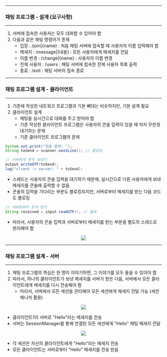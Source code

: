 -----
### 채팅 프로그램 - 설계 (요구사항)
-----
1. 서버에 접속한 사용자는 모두 대화할 수 있어야 함
2. 다음과 같은 채팅 명령어가 존재
   - 입장 : /join|{name} : 처음 채팅 서버에 접속할 때 사용자의 이름 입력해야 함
   - 메세지 : /message|{내용} : 모든 사용자에게 메세지를 전달
   - 이름 변경 : /change|{name} : 사용자의 이름 변경
   - 전체 사용자 : /users : 채팅 서버에 접속한 전체 사용자 목록 출력
   - 종료 : /exit : 채팅 서버의 접속 종료

-----
### 채팅 프로그램 설계 - 클라이언트
-----
1. 기존에 작성한 네트워크 프로그램과 기본 뼈대는 비슷하지만, 기본 설계 필요
2. 클라이언트 설계
   - 채팅을 실시간으로 대화를 주고 받아야 함
   - 기존 작성한 클라이언트 프로그램은 사용자의 콘솔 입력이 있을 때 까지 무한정 대기하는 문제
   - 기존 클라이언트 프로그램의 문제
```java
System.out.print("전송 문자: ");
String toSend = scanner.nextLine(); // 블로킹

// 서버에게 문자 보내기
output.writeUTF(toSend);
log("client -> server: " + toSend);
```
  - 스레드는 사용자의 콘솔 입력을 대기하기 때문에, 실시간으로 다른 사용자에게 보낸 메세지를 콘솔에 출력할 수 없음
  - 콘솔의 입력을 기다리는 부분도 블로킹되지만, 서버로부터 메세지를 받는 다음 코드도 블로킹
```java
// 서버로부터 문자 받기
String received = input.readUTF(); // 블로
```

  - 따라서, 사용자의 콘솔 입력과 서버로부터 메세지를 받는 부분을 별도의 스레드로 분리해야 함
<div align="center">
<img src="https://github.com/user-attachments/assets/4250fe85-935d-45d0-a7c5-4fd81236f8fa">
</div>

-----
### 채팅 프로그램 설계 - 서버
-----
1. 채팅 프로그램의 핵심은 한 명이 이야기하면, 그 이야기를 모두 들을 수 있어야 함
2. 따라서, 하나의 클라이언트가 보낸 메세지를 서버가 받은 다음, 서버에서 모든 클라이언트에게 메세지를 다시 전송해야 함
   - 따라서, 서버에서 모든 세션을 관리해야 모든 세션에게 메세지 전달 가능 (세션 매니저 활용)

<div align="center">
<img src="https://github.com/user-attachments/assets/abf20736-bb4a-4425-8034-2ab18168eab3a">
</div>

   - 클라이언트1이 서버로 "Hello"라는 메세지를 전송
   - 서버는 SessionManager를 통해 연결된 모든 세션에게 "Hello" 채팅 메세지 전달

<div align="center">
<img src="https://github.com/user-attachments/assets/b6638527-c014-4c8f-9657-dec613892b48">
</div>

   - 각 세션은 자신의 클라이언트에게 "Hello"라는 메세지 전송
   - 모든 클라이언트는 서버로부터 "Hello" 메세지를 전송 받음
